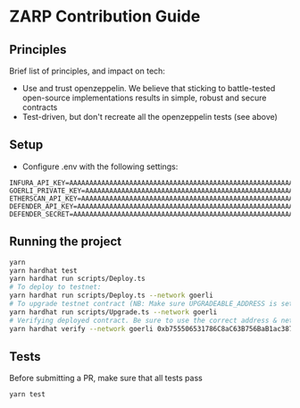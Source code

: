# ZARP Contribution Guide

## Principles

Brief list of principles, and impact on tech:

- Use and trust openzeppelin. We believe that sticking to battle-tested open-source implementations results in simple, robust and secure contracts
- Test-driven, but don't recreate all the openzeppelin tests (see above)

## Setup

- Configure .env with the following settings:

```dotenv
INFURA_API_KEY=AAAAAAAAAAAAAAAAAAAAAAAAAAAAAAAAAAAAAAAAAAAAAAAAAAAAAAAAAAAAAAAA
GOERLI_PRIVATE_KEY=AAAAAAAAAAAAAAAAAAAAAAAAAAAAAAAAAAAAAAAAAAAAAAAAAAAAAAAAAAAAAAAA
ETHERSCAN_API_KEY=AAAAAAAAAAAAAAAAAAAAAAAAAAAAAAAAAAAAAAAAAAAAAAAAAAAAAAAAAAAAAAAA
DEFENDER_API_KEY=AAAAAAAAAAAAAAAAAAAAAAAAAAAAAAAAAAAAAAAAAAAAAAAAAAAAAAAAAAAAAAAA
DEFENDER_SECRET=AAAAAAAAAAAAAAAAAAAAAAAAAAAAAAAAAAAAAAAAAAAAAAAAAAAAAAAAAAAAAAAA
```

## Running the project

```sh
yarn
yarn hardhat test
yarn hardhat run scripts/Deploy.ts
# To deploy to testnet:
yarn hardhat run scripts/Deploy.ts --network goerli
# To upgrade testnet contract (NB: Make sure UPGRADEABLE_ADDRESS is set correctly in `Deploy.ts`):
yarn hardhat run scripts/Upgrade.ts --network goerli
# Verifying deployed contract. Be sure to use the correct address & network:
yarn hardhat verify --network goerli 0xb755506531786C8aC63B756BaB1ac387bACB0C04
```

## Tests

Before submitting a PR, make sure that all tests pass

`yarn test`
